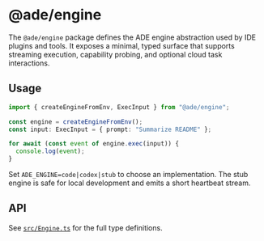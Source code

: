 # @ade/engine

The `@ade/engine` package defines the ADE engine abstraction used by IDE plugins and tools. It exposes a minimal, typed surface that supports streaming execution, capability probing, and optional cloud task interactions.

## Usage

```ts
import { createEngineFromEnv, ExecInput } from "@ade/engine";

const engine = createEngineFromEnv();
const input: ExecInput = { prompt: "Summarize README" };

for await (const event of engine.exec(input)) {
  console.log(event);
}
```

Set `ADE_ENGINE=code|codex|stub` to choose an implementation. The stub engine is safe for local development and emits a short heartbeat stream.

## API

See [`src/Engine.ts`](./src/Engine.ts) for the full type definitions.
